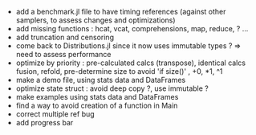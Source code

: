 
- add a benchmark.jl file to have timing references (against other samplers, to assess changes and optimizations)
- add missing functions : hcat, vcat, comprehensions, map, reduce,  ? ...
- add truncation and censoring
- come back to Distributions.jl since it now uses immutable types ? => need to assess performance
- optimize by priority : pre-calculated calcs (transpose), identical calcs fusion, refold, pre-determine size to avoid 'if size()' , +0, *1, ^1
- make a demo file, using stats data and DataFrames
- optimize state struct : avoid deep copy ?, use immutable ?
- make examples using stats data and DataFrames
- find a way to avoid creation of a function in Main  
- correct multiple ref bug
- add progress bar